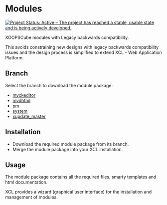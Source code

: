 # Modules

[![Project Status: Active – The project has reached a stable, usable state and is being actively developed.](https://www.repostatus.org/badges/2.0.0/active.svg)](https://www.repostatus.org/#active)

XOOPSCube modules with Legacy backwards compatibility.

This avoids constraining new designs with legacy backwards compatibility issues and the design process is simplified to extend XCL - Web Application Platform.

## Branch

Select the branch to download the module package:

* <a href="https://github.com/xoopscube/modules/tree/myckeditor" target="_blank">myckeditor</a>
* <a href="https://github.com/xoopscube/modules/tree/mydhtml" target="_blank">mydhtml</a>
* <a href="https://github.com/xoopscube/modules/tree/pm" target="_blank">pm</a>
* <a href="https://github.com/xoopscube/modules/tree/system" target="_blank">system</a>
* <a href="https://github.com/xoopscube/modules/tree/xupdate_master" target="_blank">xupdate_master</a>

## Installation

* Download the required module package from its branch.
* Merge the module package into your XCL installation.

## Usage

The module package contains all the required files, smarty templates and html documentation.

XCL provides a wizard (graphical user interface) for the installation and management of modules. 
